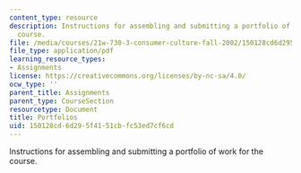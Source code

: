 ```yaml
---
content_type: resource
description: Instructions for assembling and submitting a portfolio of work for the
  course.
file: /media/courses/21w-730-3-consumer-culture-fall-2002/150128cd6d295f4151cbfc53ed7cf6cd_portfolios.pdf
file_type: application/pdf
learning_resource_types:
- Assignments
license: https://creativecommons.org/licenses/by-nc-sa/4.0/
ocw_type: ''
parent_title: Assignments
parent_type: CourseSection
resourcetype: Document
title: Portfolios
uid: 150128cd-6d29-5f41-51cb-fc53ed7cf6cd
---
```

Instructions for assembling and submitting a portfolio of work for the course.